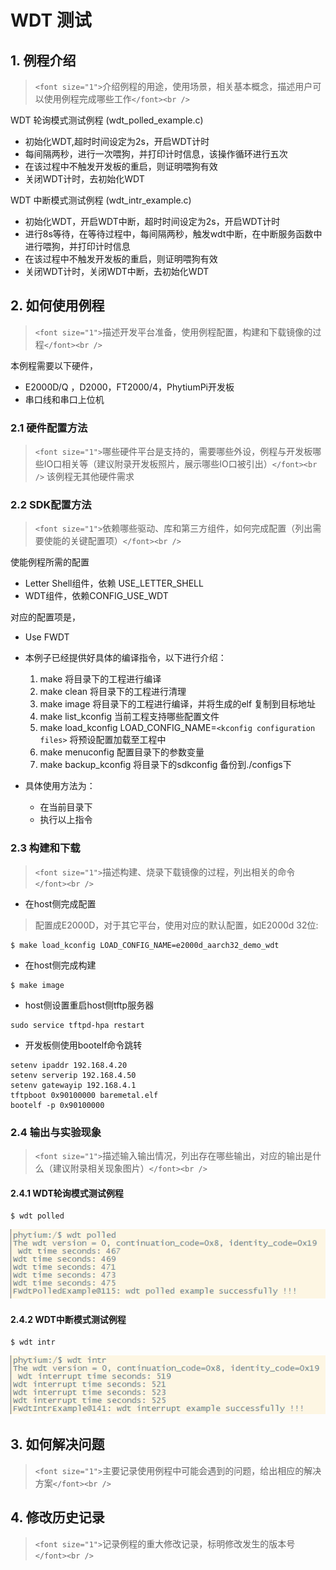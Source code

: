 # WDT 测试

## 1. 例程介绍

> `<font size="1">`介绍例程的用途，使用场景，相关基本概念，描述用户可以使用例程完成哪些工作`</font><br />`

WDT 轮询模式测试例程 (wdt_polled_example.c)

- 初始化WDT,超时时间设定为2s，开启WDT计时
- 每间隔两秒，进行一次喂狗，并打印计时信息，该操作循环进行五次
- 在该过程中不触发开发板的重启，则证明喂狗有效
- 关闭WDT计时，去初始化WDT

WDT 中断模式测试例程 (wdt_intr_example.c)

- 初始化WDT，开启WDT中断，超时时间设定为2s，开启WDT计时
- 进行8s等待，在等待过程中，每间隔两秒，触发wdt中断，在中断服务函数中进行喂狗，并打印计时信息
- 在该过程中不触发开发板的重启，则证明喂狗有效
- 关闭WDT计时，关闭WDT中断，去初始化WDT

## 2. 如何使用例程

> `<font size="1">`描述开发平台准备，使用例程配置，构建和下载镜像的过程`</font><br />`

本例程需要以下硬件，

- E2000D/Q ，D2000，FT2000/4，PhytiumPi开发板
- 串口线和串口上位机

### 2.1 硬件配置方法

> `<font size="1">`哪些硬件平台是支持的，需要哪些外设，例程与开发板哪些IO口相关等（建议附录开发板照片，展示哪些IO口被引出）`</font><br />`
> 该例程无其他硬件需求

### 2.2 SDK配置方法

> `<font size="1">`依赖哪些驱动、库和第三方组件，如何完成配置（列出需要使能的关键配置项）`</font><br />`

使能例程所需的配置

- Letter Shell组件，依赖 USE_LETTER_SHELL
- WDT组件，依赖CONFIG_USE_WDT

对应的配置项是，

- Use FWDT
- 本例子已经提供好具体的编译指令，以下进行介绍：
  1. make 将目录下的工程进行编译
  2. make clean  将目录下的工程进行清理
  3. make image   将目录下的工程进行编译，并将生成的elf 复制到目标地址
  4. make list_kconfig 当前工程支持哪些配置文件
  5. make load_kconfig LOAD_CONFIG_NAME=`<kconfig configuration files>`  将预设配置加载至工程中
  6. make menuconfig   配置目录下的参数变量
  7. make backup_kconfig 将目录下的sdkconfig 备份到./configs下
  
- 具体使用方法为：

  - 在当前目录下
  - 执行以上指令

### 2.3 构建和下载

> `<font size="1">`描述构建、烧录下载镜像的过程，列出相关的命令`</font><br />`

- 在host侧完成配置

> 配置成E2000D，对于其它平台，使用对应的默认配置，如E2000d 32位:

```
$ make load_kconfig LOAD_CONFIG_NAME=e2000d_aarch32_demo_wdt
```

- 在host侧完成构建

```
$ make image
```

- host侧设置重启host侧tftp服务器

```
sudo service tftpd-hpa restart
```

- 开发板侧使用bootelf命令跳转

```
setenv ipaddr 192.168.4.20  
setenv serverip 192.168.4.50 
setenv gatewayip 192.168.4.1 
tftpboot 0x90100000 baremetal.elf
bootelf -p 0x90100000
```

### 2.4 输出与实验现象

> `<font size="1">`描述输入输出情况，列出存在哪些输出，对应的输出是什么（建议附录相关现象图片）`</font><br />`

#### 2.4.1 WDT轮询模式测试例程

```
$ wdt polled
```

![wdt_polled](./fig/wdt_polled.png)

#### 2.4.2 WDT中断模式测试例程

```
$ wdt intr
```

![wdt_intr](./fig/wdt_intr.png)

## 3. 如何解决问题

> `<font size="1">`主要记录使用例程中可能会遇到的问题，给出相应的解决方案`</font><br />`

## 4. 修改历史记录

> `<font size="1">`记录例程的重大修改记录，标明修改发生的版本号 `</font><br />`
